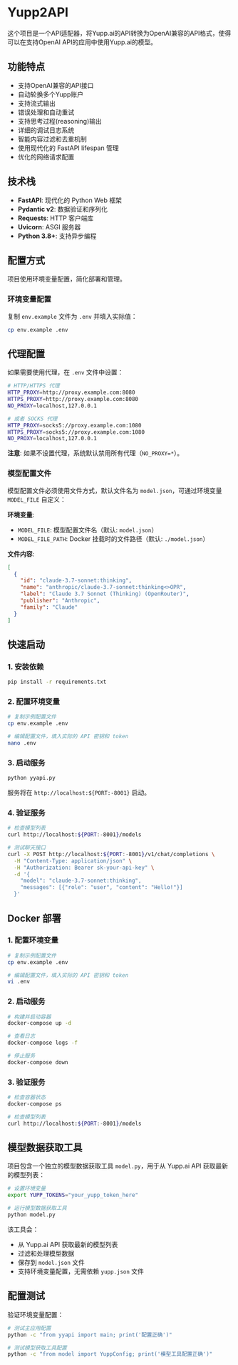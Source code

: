 # Yupp2API

这个项目是一个API适配器，将Yupp.ai的API转换为OpenAI兼容的API格式，使得可以在支持OpenAI API的应用中使用Yupp.ai的模型。

## 功能特点

- 支持OpenAI兼容的API接口
- 自动轮换多个Yupp账户
- 支持流式输出
- 错误处理和自动重试
- 支持思考过程(reasoning)输出
- 详细的调试日志系统
- 智能内容过滤和去重机制
- 使用现代化的 FastAPI lifespan 管理
- 优化的网络请求配置

## 技术栈

- **FastAPI**: 现代化的 Python Web 框架
- **Pydantic v2**: 数据验证和序列化
- **Requests**: HTTP 客户端库
- **Uvicorn**: ASGI 服务器
- **Python 3.8+**: 支持异步编程

## 配置方式

项目使用环境变量配置，简化部署和管理。

### 环境变量配置

复制 `env.example` 文件为 `.env` 并填入实际值：

```bash
cp env.example .env
```

## 代理配置

如果需要使用代理，在 `.env` 文件中设置：

```bash
# HTTP/HTTPS 代理
HTTP_PROXY=http://proxy.example.com:8080
HTTPS_PROXY=http://proxy.example.com:8080
NO_PROXY=localhost,127.0.0.1

# 或者 SOCKS 代理
HTTP_PROXY=socks5://proxy.example.com:1080
HTTPS_PROXY=socks5://proxy.example.com:1080
NO_PROXY=localhost,127.0.0.1
```

**注意**: 如果不设置代理，系统默认禁用所有代理（`NO_PROXY=*`）。

### 模型配置文件

模型配置文件必须使用文件方式，默认文件名为 `model.json`，可通过环境变量 `MODEL_FILE` 自定义：

**环境变量**:

- `MODEL_FILE`: 模型配置文件名（默认: `model.json`）
- `MODEL_FILE_PATH`: Docker 挂载时的文件路径（默认: `./model.json`）

**文件内容**:

```json
[
  {
    "id": "claude-3.7-sonnet:thinking",
    "name": "anthropic/claude-3.7-sonnet:thinking<>OPR",
    "label": "Claude 3.7 Sonnet (Thinking) (OpenRouter)",
    "publisher": "Anthropic",
    "family": "Claude"
  }
]
```

## 快速启动

### 1. 安装依赖

```bash
pip install -r requirements.txt
```

### 2. 配置环境变量

```bash
# 复制示例配置文件
cp env.example .env

# 编辑配置文件，填入实际的 API 密钥和 token
nano .env
```

### 3. 启动服务

```bash
python yyapi.py
```

服务将在 `http://localhost:${PORT:-8001}` 启动。

### 4. 验证服务

```bash
# 检查模型列表
curl http://localhost:${PORT:-8001}/models

# 测试聊天接口
curl -X POST http://localhost:${PORT:-8001}/v1/chat/completions \
  -H "Content-Type: application/json" \
  -H "Authorization: Bearer sk-your-api-key" \
  -d '{
    "model": "claude-3.7-sonnet:thinking",
    "messages": [{"role": "user", "content": "Hello!"}]
  }'
```

## Docker 部署

### 1. 配置环境变量

```bash
# 复制示例配置文件
cp env.example .env

# 编辑配置文件，填入实际的 API 密钥和 token
vi .env 
```

### 2. 启动服务

```bash
# 构建并启动容器
docker-compose up -d

# 查看日志
docker-compose logs -f

# 停止服务
docker-compose down
```

### 3. 验证服务

```bash
# 检查容器状态
docker-compose ps

# 检查模型列表
curl http://localhost:${PORT:-8001}/models
```

## 模型数据获取工具

项目包含一个独立的模型数据获取工具 `model.py`，用于从 Yupp.ai API 获取最新的模型列表：

```bash
# 设置环境变量
export YUPP_TOKENS="your_yupp_token_here"

# 运行模型数据获取工具
python model.py
```

该工具会：

- 从 Yupp.ai API 获取最新的模型列表
- 过滤和处理模型数据
- 保存到 `model.json` 文件
- 支持环境变量配置，无需依赖 `yupp.json` 文件

## 配置测试

验证环境变量配置：

```bash
# 测试主应用配置
python -c "from yyapi import main; print('配置正确')"

# 测试模型获取工具配置
python -c "from model import YuppConfig; print('模型工具配置正确')"
```

